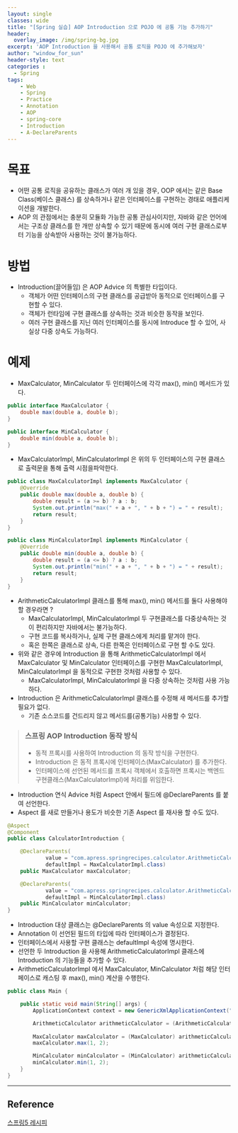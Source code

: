 ```yaml
--- 
layout: single
classes: wide
title: "[Spring 실습] AOP Introduction 으로 POJO 에 공통 기능 추가하기"
header:
  overlay_image: /img/spring-bg.jpg
excerpt: 'AOP Introduction 을 사용해서 공통 로직을 POJO 에 추가해보자'
author: "window_for_sun"
header-style: text
categories :
  - Spring
tags:
    - Web
    - Spring
    - Practice
    - Annotation
    - AOP
    - spring-core
    - Introduction
    - A-DeclareParents
---  
```


# 목표
- 어떤 공통 로직을 공유하는 클래스가 여러 개 있을 경우, OOP 에서는 같은 Base Class(베이스 클래스) 를 상속하거나 같은 인터페이스를 구현하는 경태로 애플리케이션을 개발한다.
- AOP 의 관점에서는 충분히 모듈화 가능한 공통 관심사이지만, 자바와 같은 언어에서는 구조상 클래스를 한 개만 상속할 수 있기 때문에 동시에 여러 구현 클래스로부터 기능을 상속받아 사용하는 것이 불가능하다.

# 방법
- Introduction(끌어들임) 은 AOP Advice 의 특별한 타입이다.
	- 객체가 어떤 인터페이스의 구현 클래스를 공급받아 동적으로 인터페이스를 구현할 수 있다.
	- 객체가 런타임에 구현 클래스를 상속하는 것과 비슷한 동작을 보인다.
	- 여러 구현 클래스를 지닌 여러 인터페이스를 동시에 Introduce 할 수 있어, 사실상 다중 상속도 가능하다.

# 예제
- MaxCalculator, MinCalculator 두 인터페이스에 각각 max(), min() 메서드가 있다.

```java
public interface MaxCalculator {
    double max(double a, double b);
}

public interface MinCalculator {
    double min(double a, double b);
}
```  

- MaxCalculatorImpl, MinCalculatorImpl 은 위의 두 인터페이스의 구현 클래스로 출력문을 통해 출력 시점을파악한다.

```java
public class MaxCalculatorImpl implements MaxCalculator {
    @Override
    public double max(double a, double b) {
        double result = (a >= b) ? a : b;
        System.out.println("max(" + a + ", " + b + ") = " + result);
        return result;
    }
}

public class MinCalculatorImpl implements MinCalculator {
    @Override
    public double min(double a, double b) {
        double result = (a <= b) ? a : b;
        System.out.println("min(" + a + ", " + b + ") = " + result);
        return result;
    }
}
```  

- ArithmeticCalculatorImpl 클래스를 통해 max(), min() 메서드를 둘다 사용해야 할 경우라면 ?
	- MaxCalculatorImpl, MinCalculatorImpl 두 구현클래스를 다중상속하는 것이 편리하지만 자바에서는 불가능하다.
	- 구현 코드를 복사하거나, 실제 구현 클래스에게 처리를 맡겨야 한다.
	- 혹은 한쪽은 클래스로 상속, 다른 한쪽은 인터페이스로 구현 할 수도 있다.
- 위와 같은 경우에 Introduction 을 통해 ArithmeticCalculatorImpl 에서 MaxCalculator 및 MinCalculator 인터페이스를 구현한 MaxCalculatorImpl, MinCalculatorImpl 을 동적으로 구현한 것처럼 사용할 수 있다.
	- MaxCalculatorImpl, MinCalculatorImpl 을 다중 상속하는 것처럼 사용 가능하다.
- Introduction 은 ArithmeticCalculatorImpl 클래스를 수정해 새 메서드를 추가할 필요가 없다.
	- 기존 소스코드를 건드리지 않고 메서드를(공통기능) 사용할 수 있다.

> ### 스프링 AOP Introduction 동작 방식  
> - 동적 프록시를 사용하여 Introduction 의 동작 방식을 구현한다.
> - Introduction 은 동적 프록시에 인터페이스(MaxCalculator) 를 추가한다.  
> - 인터페이스에 선언된 메서드를 프록시 객체에서 호출하면 프록시는 백엔드 구현클래스(MaxCalculatorImpl)에 처리를 위임한다.  

- Introduction 연식 Advice 처럼 Aspect 안에서 필드에 @DeclareParents 를 붙여 선언한다.
- Aspect 를 새로 만들거나 용도가 비슷한 기존 Aspect 를 재사용 할 수도 있다.

```java
@Aspect
@Component
public class CalculatorIntroduction {

    @DeclareParents(
            value = "com.apress.springrecipes.calculator.ArithmeticCalculatorImpl",
            defaultImpl = MaxCalculatorImpl.class)
    public MaxCalculator maxCalculator;

    @DeclareParents(
            value = "com.apress.springrecipes.calculator.ArithmeticCalculatorImpl",
            defaultImpl = MinCalculatorImpl.class)
    public MinCalculator minCalculator;
}
```  

- Introduction 대상 클래스는 @DeclareParents 의 value 속성으로 지정한다.
- Annotation 이 선언된 필드의 타입에 따라 인터페이스가 결정된다.
- 인터페이스에서 사용할 구현 클래스는 defaultImpl 속성에 명시한다.
- 선언한 두 Introduction 을 사용해 ArithmeticCalculatorImpl 클래스에 Introduction 의 기능들을 추가할 수 있다.
- ArithmeticCalculatorImpl 에서 MaxCalculator, MinCalculator 처럼 해당 인터페이스로 캐스팅 후 max(), min() 계산을 수행한다.

```java
public class Main {

    public static void main(String[] args) {
        ApplicationContext context = new GenericXmlApplicationContext("appContext.xml");

        ArithmeticCalculator arithmeticCalculator = (ArithmeticCalculator) context.getBean("arithmeticCalculator");
     
        MaxCalculator maxCalculator = (MaxCalculator) arithmeticCalculator;
        maxCalculator.max(1, 2);

        MinCalculator minCalculator = (MinCalculator) arithmeticCalculator;
        minCalculator.min(1, 2);
    }
}
```  

---
## Reference
[스프링5 레시피](https://book.naver.com/bookdb/book_detail.nhn?bid=13911953)  
